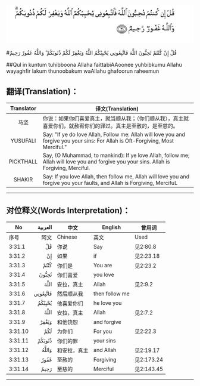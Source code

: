![003:031](images/003_031.gif)

#قُلْ إِنْ كُنْتُمْ تُحِبُّونَ اللَّهَ فَاتَّبِعُونِي يُحْبِبْكُمُ اللَّهُ وَيَغْفِرْ لَكُمْ ذُنُوبَكُمْ ۗ وَاللَّهُ غَفُورٌ رَحِيمٌ 

##Qul in kuntum tuhibboona Allaha faittabiAAoonee yuhbibkumu Allahu wayaghfir lakum thunoobakum waAllahu ghafoorun raheemun 

## 翻译(Translation)：

| Translator | 译文(Translation)                                            |
| :--------: | ------------------------------------------------------------ |
|    马坚    | 你说：如果你们喜爱真主，就当顺从我；（你们顺从我），真主就喜爱你们，就赦宥你们的罪过。真主是至赦的，是至慈的。 |
|  YUSUFALI  | Say: "If ye do love Allah, Follow me: Allah will love you and forgive you your sins: For Allah is Oft-Forgiving, Most Merciful." |
| PICKTHALL  | Say, (O Muhammad, to mankind): If ye love Allah, follow me; Allah will love you and forgive you your sins. Allah is Forgiving, Merciful. |
|   SHAKIR   | Say: If you love Allah, then follow me, Allah will love you and forgive you your faults, and Allah is Forgiving, MercifuL |

---

## 对位释义(Words Interpretation)：

| No   | العربية | 中文    | English | 曾用词 |
| ---- | ------: | ------- | ------- | ------ |
| 序号 |    阿文 | Chinese | 英文    | Used   |
| 3:31.1  | قُلْ       | 你说         | Say            | 见2:80.8   |
| 3:31.2  | إِنْ       | 如果         | if             | 见2:23.18  |
| 3:31.3  | كُنْتُمْ     | 你们是       | You are        | 见2:23.2   |
| 3:31.4  | تُحِبُّونَ    | 你们喜爱     | you love       |            |
| 3:31.5  | اللَّهَ     | 安拉，真主   | Allah          | 见2:9.2 |
| 3:31.6  | فَاتَّبِعُونِي | 然后顺从我   | then follow me |            |
| 3:31.7  | يُحْبِبْكُمُ   | 他喜爱你们   | he love you    |            |
| 3:31.8  | اللَّهُ     | 安拉，真主   | Allah          | 见2:7.2 |
| 3:31.9  | وَيَغْفِرْ    | 和他饶恕     | and forgive    |            |
| 3:31.10 | لَكُمْ      | 为你们       | For you        | 见2:22.3   |
| 3:31.11 | ذُنُوبَكُمْ   | 你们的罪     | your sins      |            |
| 3:31.12 | وَاللَّهُ    | 和安拉，真主 | and Allah      | 见2:19.17  |
| 3:31.13 | غَفُورٌ     | 至赦的       | Forgiving      | 见2:173.24 |
| 3:31.14 | رَحِيمٌ     | 至慈的       | Merciful       | 见2:143.45 |

---

